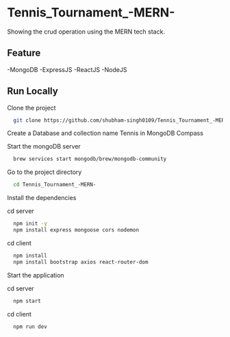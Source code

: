# Tennis_Tournament_-MERN-
Showing the crud operation using the MERN tech stack.

## Feature
-MongoDB
-ExpressJS
-ReactJS
-NodeJS

## Run Locally

Clone the project

```bash
  git clone https://github.com/shubham-singh0109/Tennis_Tournament_-MERN-.git
```

Create a Database and collection name Tennis in MongoDB Compass 

Start the mongoDB server

```bash
  brew services start mongodb/brew/mongodb-community
```

Go to the project directory

```bash
  cd Tennis_Tournament_-MERN-
```

Install the dependencies

cd server
```bash
  npm init -y
  npm install express mongoose cors nodemon
```

cd client
```bash
  npm install
  npm install bootstrap axios react-router-dom
```

Start the application

cd server
```bash
  npm start
```

cd client
```bash
  npm run dev
```
